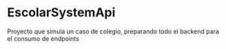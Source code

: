 # EscolarSystemApi
Proyecto que simula un caso de colegio, preparando todo el backend para el consumo de endpoints
